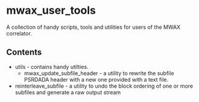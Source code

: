 # mwax_user_tools
A collection of handy scripts, tools and utilities for users of the MWAX correlator.

## Contents

* utils - contains handy utilties.
  * mwax_update_subfile_header - a utility to rewrite the subfile PSRDADA header with a new one provided with a text file.
* reinterleave_subfile - a utility to undo the block ordering of one or more subfiles and generate a raw output stream

